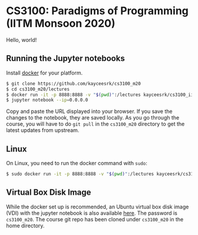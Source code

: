 # CS3100: Paradigms of Programming (IITM Monsoon 2020)

Hello, world!

## Running the Jupyter notebooks

Install [docker](https://docs.docker.com/install/#supported-platforms) for your platform.

```bash
$ git clone https://github.com/kayceesrk/cs3100_m20
$ cd cs3100_m20/lectures
$ docker run -it -p 8888:8888 -v "$(pwd)":/lectures kayceesrk/cs3100_iitm:latest
$ jupyter notebook --ip=0.0.0.0
```

Copy and paste the URL displayed into your browser. If you save the changes to
the notebook, they are saved locally.  As you go through the course, you will
have to do `git pull` in the `cs3100_m20` directory to get the latest updates
from upstream.

## Linux

On Linux, you need to run the docker command with `sudo`:

```bash
$ sudo docker run -it -p 8888:8888 -v "$(pwd)":/lectures kayceesrk/cs3100_iitm:latest
```

## Virtual Box Disk Image

While the docker set up is recommended, an Ubuntu virtual box disk image (VDI)
with the jupyter notebook is also available
[here](https://drive.google.com/drive/folders/1bak0M85dHd6Avvn1AANdFKBaYpomIuzT?usp=sharing).
The password is `cs3100_m20`. The course git repo has been cloned under
`cs3100_m20` in the home directory.  
